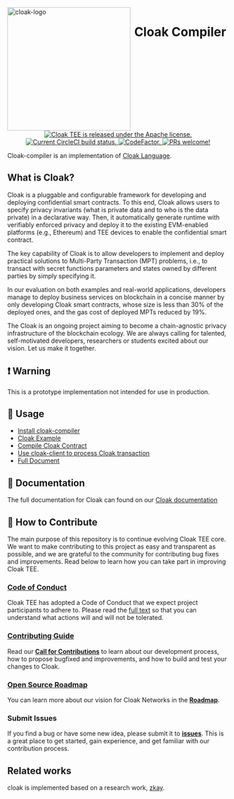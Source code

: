 <img  width="280" src="https://cloak-docs.readthedocs.io/en/latest/_static/logo.png" alt="cloak-logo" align="left">

<h1 align="center">
    <a>
    Cloak Compiler
  </a>
</h1>

<p align="center">
  <a href="https://github.com/OxHainan/cloak-complier/blob/cloak/LICENSE">
    <img src="https://img.shields.io/badge/license-Apache%202-blue" alt="Cloak TEE is released under the Apache license." />
  </a>
  <a href="https://circleci.com/gh/OxHainan/cloak-compiler">
    <img src="https://circleci.com/gh/OxHainan/cloak-compiler/tree/master.svg?style=shield" alt="Current CircleCI build status." />
  </a>
  <a href="https://www.codefactor.io/repository/github/oxhainan/cloak-compiler">
    <img src="https://www.codefactor.io/repository/github/oxhainan/cloak-compiler/badge" alt="CodeFactor." />
  </a>
  <a href="https://cloak-docs.readthedocs.io/en/latest/started/contribute.html">
    <img src="https://img.shields.io/badge/PRs-welcome-brightgreen.svg" alt="PRs welcome!" />
  </a>
</p>

Cloak-compiler is an implementation of [Cloak Language](https://cloak-docs.readthedocs.io/en/latest/develop-cloak-smart-contract/cloak-language.html).

## What is Cloak?
Cloak is a pluggable and configurable framework for developing and deploying confidential smart contracts. To this end, Cloak allows users to specify privacy invariants (what is private data and to who is the data private) in a declarative way. Then, it automatically generate runtime with verifiably enforced privacy and deploy it to the existing EVM-enabled platforms (e.g., Ethereum) and TEE devices to enable the confidential smart contract.

The key capability of Cloak is to allow developers to implement and deploy practical solutions to Multi-Party Transaction (MPT) problems, i.e., to transact with secret functions parameters and states owned by different parties by simply specifying it.

In our evaluation on both examples and real-world applications, developers manage to deploy business services on blockchain in a concise manner by only developing Cloak smart contracts, whose size is less than 30% of the deployed ones, and the gas cost of deployed MPTs reduced by 19%.

The Cloak is an ongoing project aiming to become a chain-agnostic privacy infrastructure of the blockchain ecology. We are always calling for talented, self-motivated developers, researchers or students excited about our vision. Let us make it together.

## ❗️ Warning

This is a prototype implementation not intended for use in production. 

## 📖 Usage
* [Install cloak-compiler](https://cloak-docs.readthedocs.io/en/latest/started/quick-start.html#installation)
* [Cloak Example](https://cloak-docs.readthedocs.io/en/latest/started/quick-start.html#cloak-by-examples)
* [Compile Cloak Contract](https://cloak-docs.readthedocs.io/en/latest/started/quick-start.html#compile-cloak-contract)
* [Use cloak-client to process Cloak transaction](https://cloak-docs.readthedocs.io/en/latest/started/quick-start.html#cloak-web3)
* [Full Document](https://cloak-docs.readthedocs.io/en/latest/index.html)

## 📖 Documentation

The full documentation for Cloak can found on our [Cloak documentation][cloak-docs]

[cloak-docs]: https://cloak-docs.readthedocs.io/en/latest/#

## 👏 How to Contribute

The main purpose of this repository is to continue evolving Cloak TEE core. We want to make contributing to this project as easy and transparent as possible, and we are grateful to the community for contributing bug fixes and improvements. 
Read below to learn how you can take part in improving Cloak TEE.

### [Code of Conduct][code]

Cloak TEE has adopted a Code of Conduct that we expect project participants to adhere to.
Please read the [full text][code] so that you can understand what actions will and will not be tolerated.

[code]: https://cloak-docs.readthedocs.io/en/latest/started/contribute.html#documentation-style-guide

### [Contributing Guide][contribute]

Read our [**Call for Contributions**][contribute] to learn about our development process, how to propose bugfixed and improvements, and how to build and test your changes to Cloak.

[contribute]: https://cloak-docs.readthedocs.io/en/latest/started/contribute.html#all-contributions-counts

### [Open Source Roadmap][roadmap]

You can learn more about our vision for Cloak Networks in the [**Roadmap**][roadmap].

[roadmap]: https://cloak-docs.readthedocs.io/en/latest/roadmap/index.html#roadmap

### Submit Issues

If you find a bug or have some new idea, please submit it to [**issues**][issues]. This is a great place to get started, gain experience,
and get familiar with our contribution process.

[issues]: https://github.com/OxHainan/cloak-compiler/issues

## Related works
cloak is implemented based on a research work, [zkay](https://github.com/eth-sri/zkay.git).
